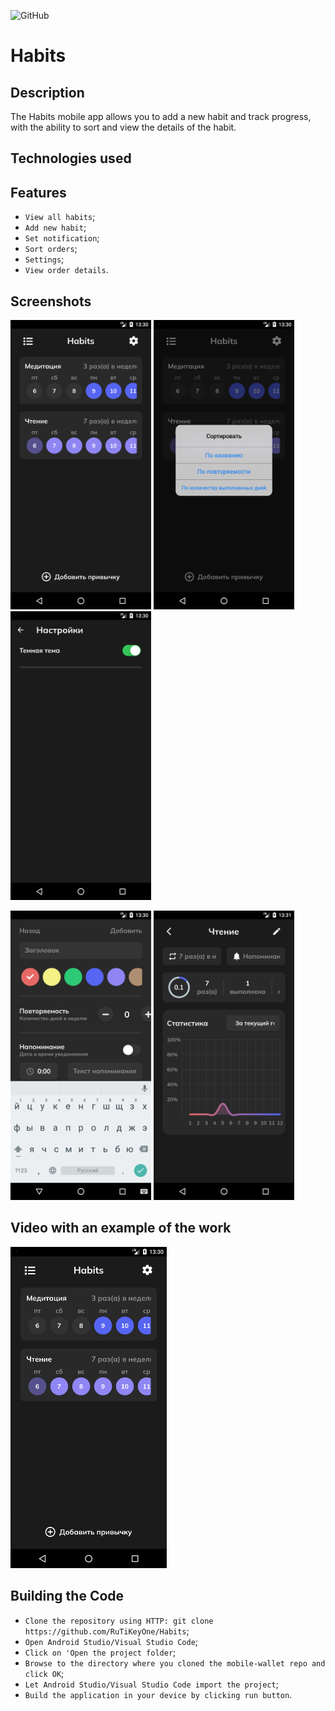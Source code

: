 ![GitHub](https://img.shields.io/github/license/IgorVolochay/Face-recognition?style=flat-square&color=blue) &nbsp;
# Habits

## Description
The Habits mobile app allows you to add a new habit and track progress, with the ability to sort and view the details of the habit.

## Technologies used

## Features
* `View all habits`;
* `Add new habit`;
* `Set notification`;
* `Sort orders`;
* `Settings`;
* `View order details`. 

## Screenshots

<p align="start">
<img src="https://github.com/RuTiKeyOne/Habits/blob/master/doc/screenshots/1.png" width="225"/>
<img src="https://github.com/RuTiKeyOne/Habits/blob/master/doc/screenshots/2.png" width="225"/>
<img src="https://github.com/RuTiKeyOne/Habits/blob/master/doc/screenshots/3.png" width="225"/>
</p>

<p align="start">
<img src="https://github.com/RuTiKeyOne/Habits/blob/master/doc/screenshots/4.png" width="225"/>
<img src="https://github.com/RuTiKeyOne/Habits/blob/master/doc/screenshots/5.png" width="225"/>
</p>

## Video with an example of the work

<a href="https://youtu.be/kwd7JR0xxKY">
  <img src="https://github.com/RuTiKeyOne/Habits/blob/master/doc/screenshots/1.png" width="250" />
</a>

## Building the Code

* `Clone the repository using HTTP: git clone https://github.com/RuTiKeyOne/Habits`;
* `Open Android Studio/Visual Studio Code`;
* `Click on 'Open the project folder`;
* `Browse to the directory where you cloned the mobile-wallet repo and click OK`;
* `Let Android Studio/Visual Studio Code import the project`;
* `Build the application in your device by clicking run button`.
